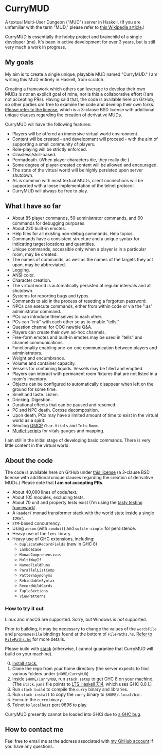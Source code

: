 # CurryMUD

A textual Multi-User Dungeon ("MUD") server in Haskell. (If you are unfamiliar with the term "MUD," please refer to [this Wikipedia article](http://en.wikipedia.org/wiki/MUD).)

CurryMUD is essentially the hobby project and brainchild of a single developer (me). It's been in active development for over 3 years, but is still very much a work in progress.

## My goals

My aim is to create a single unique, playable MUD named "CurryMUD." I am writing this MUD entirely in Haskell, from scratch.

Creating a framework which others can leverage to develop their own MUDs is _not_ an explicit goal of mine, nor is this a collaborative effort (I am not accepting PRs). Having said that, the code is available here on GitHub, so other parties _are_ free to examine the code and develop their own forks. [Please refer to the license](https://github.com/jasonstolaruk/CurryMUD/blob/master/LICENSE), which is a 3-clause BSD license with additional unique clauses regarding the creation of derivative MUDs.

CurryMUD will have the following features:

* Players will be offered an immersive virtual world environment.
* Content will be created - and development will proceed - with the aim of supporting a small community of players.
* Role-playing will be strictly enforced.
* Classless/skill-based.
* Permadeath. (When player characters die, they really die.)
* Some degree of player-created content will be allowed and encouraged.
* The state of the virtual world will be highly persisted upon server shutdown.
* As is common with most textual MUDs, client connections will be supported with a loose implementation of the telnet protocol.
* CurryMUD will always be free to play.

## What I have so far

* About 85 player commands, 50 administrator commands, and 60 commands for debugging purposes.
* About 220 built-in emotes.
* Help files for all existing non-debug commands. Help topics.
* Commands have a consistent structure and a unique syntax for indicating target locations and quantities.
* Unique commands, accessible only when a player is in a particular room, may be created.
* The names of commands, as well as the names of the targets they act upon, may be abbreviated.
* Logging.
* ANSI color.
* Character creation.
* The virtual world is automatically persisted at regular intervals and at shutdown.
* Systems for reporting bugs and typos.
* Commands to aid in the process of resetting a forgotten password.
* NPCs can execute commands, either from within code or via the ":as" administrator command.
* PCs can introduce themselves to each other.
* PCs can "link" with each other so as to enable "tells."
* Question channel for OOC newbie Q&A.
* Players can create their own ad-hoc channels.
* Free-form emotes and built-in emotes may be used in "tells" and channel communications.
* Functionality enabling one-on-one communication between players and administrators.
* Weight and encumbrance.
* Volume and container capacity.
* Vessels for containing liquids. Vessels may be filled and emptied.
* Players can interact with permanent room fixtures that are not listed in a room's inventory.
* Objects can be configured to automatically disappear when left on the ground for some time.
* Smell and taste. Listen.
* Drinking. Digestion.
* Durational effects that can be paused and resumed.
* PC and NPC death. Corpse decomposition.
* Upon death, PCs may have a limited amount of time to exist in the virtual world as a spirit.
* Sending [GMCP](https://www.gammon.com.au/gmcp) `Char.Vitals` and `Info.Room`.
* [Mudlet scripts](https://github.com/jasonstolaruk/CurryMUD/tree/master/Mudlet) for vitals gauges and mapping.

I am still in the initial stage of developing basic commands. There is very little content in the virtual world.

## About the code

The code is available here on GitHub under [this license](https://github.com/jasonstolaruk/CurryMUD/blob/master/LICENSE) (a 3-clause BSD license with additional unique clauses regarding the creation of derivative MUDs.) Please note that **I am not accepting PRs**.

* About 40,000 lines of code/text.
* About 105 modules, excluding tests.
* About 70 unit and property tests exist (I'm using the [tasty testing framework](https://hackage.haskell.org/package/tasty)).
* A `ReaderT` monad transformer stack with the world state inside a single `IORef`.
* `STM`-based concurrency.
* Using `aeson` (with `conduit`) and `sqlite-simple` for persistence.
* Heavy use of the `lens` library.
* Heavy use of GHC extensions, including:
  * `DuplicateRecordFields` (new in GHC 8)
  * `LambdaCase`
  * `MonadComprehensions`
  * `MultiWayIf`
  * `NamedFieldPuns`
  * `ParallelListComp`
  * `PatternSynonyms`
  * `RebindableSyntax`
  * `RecordWildCards`
  * `TupleSections`
  * `ViewPatterns`

### How to try it out

Linux and macOS are supported. Sorry, but Windows is _not_ supported.

Prior to building, it may be necessary to change the values of the `wordsFile` and `propNamesFile` bindings found at the bottom of `FilePaths.hs`. [Refer to `FilePaths.hs`](https://github.com/jasonstolaruk/CurryMUD/blob/master/lib/Mud/TopLvlDefs/FilePaths.hs) for more details.

Please build with [stack](http://docs.haskellstack.org/en/stable/README.html) (otherwise, I cannot guarantee that CurryMUD will build on your machine).

0. [Install stack.](http://docs.haskellstack.org/en/stable/install_and_upgrade/)
0. Clone the repo from your home directory (the server expects to find various folders under `$HOME/CurryMUD`).
0. Inside `$HOME/CurryMUD`, run `stack setup` to get GHC 8 on your machine. (The `stack.yaml` file points to [LTS Haskell 7.14](https://www.stackage.org/lts-7.14), which uses GHC 8.0.1.)
0. Run `stack build` to compile the `curry` binary and libraries.
0. Run `stack install` to copy the `curry` binary to `$HOME/.local/bin`.
0. Execute the `curry` binary.
0. Telnet to `localhost` port 9696 to play.

CurryMUD presently cannot be loaded into GHCi due to [a GHC bug](https://ghc.haskell.org/trac/ghc/ticket/12007).

## How to contact me

Feel free to email me at the address associated with [my GitHub account](https://github.com/jasonstolaruk) if you have any questions.
